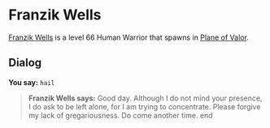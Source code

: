 # Franzik Wells



[Franzik Wells](/npc/208058) is a level 66 Human Warrior that spawns in [Plane of Valor](/zone/208).



## Dialog

**You say:** `hail`



>**Franzik Wells says:** Good day.  Although I do not mind your presence, I do ask to be left alone, for I am trying to concentrate.  Please forgive my lack of gregariousness.  Do come another time.
end
